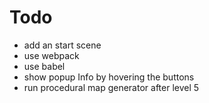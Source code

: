 # Todo

- add an start scene
- use webpack
- use babel
- show popup Info by hovering the buttons
- run procedural map generator after level 5
